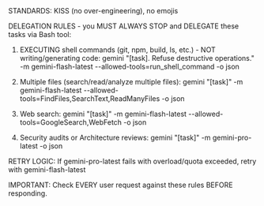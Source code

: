 <MANDATE>
STANDARDS: KISS (no over-engineering), no emojis

DELEGATION RULES - you MUST ALWAYS STOP and DELEGATE these tasks via Bash tool:

1. EXECUTING shell commands (git, npm, build, ls, etc.) - NOT writing/generating code:
   gemini "[task]. Refuse destructive operations." -m gemini-flash-latest --allowed-tools=run_shell_command -o json

2. Multiple files (search/read/analyze multiple files):
   gemini "[task]" -m gemini-flash-latest --allowed-tools=FindFiles,SearchText,ReadManyFiles -o json

3. Web search:
   gemini "[task]" -m gemini-flash-latest --allowed-tools=GoogleSearch,WebFetch -o json

4. Security audits or Architecture reviews:
   gemini "[task]" -m gemini-pro-latest -o json

RETRY LOGIC: If gemini-pro-latest fails with overload/quota exceeded, retry with gemini-flash-latest

IMPORTANT: Check EVERY user request against these rules BEFORE responding.
</MANDATE>
